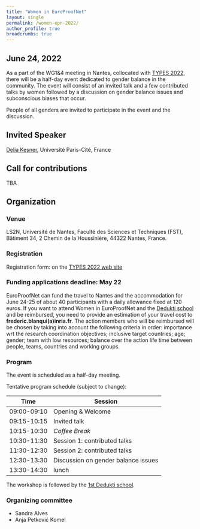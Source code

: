 ```yaml
---
title: "Women in EuroProofNet"
layout: single
permalink: /women-epn-2022/
author_profile: true
breadcrumbs: true
---
```


## June 24, 2022

As a part of the WG1&4 meeting in Nantes, collocated with [TYPES 2022](https://types22.inria.fr/), there will be a half-day event dedicated to gender balance in the community.
The event will consist of an invited talk and a few contributed talks by women followed by a discussion on gender balance issues and subconscious biases that occur.

People of all genders are invited to participate in the event and the discussion.

## Invited Speaker

[Delia Kesner](https://www.irif.fr/~kesner/), Université Paris-Cité, France

## Call for contributions

TBA

## Organization

### Venue

LS2N, Université de Nantes, Faculté des Sciences et Techniques (FST), Bâtiment 34, 2 Chemin de la Houssinière, 44322 Nantes, France.


### Registration

Registration form: on the [TYPES 2022 web site](https://types22.inria.fr/)

<!--Please contact xxx if you have any problem during the registration process.-->


### Funding applications deadline: May 22

EuroProofNet can fund the travel to Nantes and the accommodation for
June 24-25 of about 40 participants with a daily allowance fixed at
120 euros. If you want to attend Women in EuroProofNet and the
[Dedukti school](../dedukti-school-2022) and be reimbursed, you need
to provide an estimation of your travel cost to
**frederic.blanqui(a)inria.fr**. The action members who will be
reimbursed will be chosen by taking into account the following
criteria in order: importance wrt the research coordination
objectives; inclusive target countries; age; gender; team with low
resources; balance over the action life time between people, teams,
countries and working groups.


### Program

The event is scheduled as a half-day meeting.

Tentative program schedule (subject to change):


| Time      | Session |
| ----------- | ----------- |
| 09:00-09:10      | Opening & Welcome     |
| 09:15-10:15   | Invited talk       |
| 10:15-10:30 | _Coffee Break_ |
| 10:30-11:30 | Session 1: contributed talks |
| 11:30-12:30 | Session 2: contributed talks |
| 12:30-13:30 | Discussion on gender balance issues |
| 13:30-14:30 | lunch |

The workshop is followed by the [1st Dedukti school](../dedukti-school-2022).


### Organizing committee

* Sandra Alves
* Anja Petković Komel
